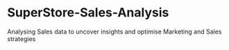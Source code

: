 # SuperStore-Sales-Analysis
Analysing Sales data to uncover insights and optimise Marketing and Sales strategies
